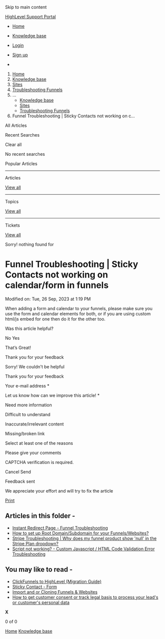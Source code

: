 Skip to main content

[ HighLevel Support Portal ](https://help.gohighlevel.com)

  * [ Home ](/support/home)
  * [ Knowledge base ](/support/solutions)

  * [Login](/support/login)
  * [Sign up](/support/signup)
  * 

  1. [Home](/support/home)
  2. [Knowledge base](/support/solutions)
  3. [Sites](/support/solutions/48000449581)
  4. [Troubleshooting Funnels](/support/solutions/folders/48000666012)
  5. ... 
     * [Knowledge base](/support/solutions)
     * [Sites](/support/solutions/48000449581)
     * [Troubleshooting Funnels](/support/solutions/folders/48000666012)
  6. Funnel Troubleshooting | Sticky Contacts not working on c...

All  Articles 

Recent Searches

Clear all

No recent searches

Popular Articles

* * *

Articles

[View all](/support/search/solutions)

* * *

Topics

[View all](/support/search/topics)

* * *

Tickets

[View all](/support/search/tickets)

Sorry! nothing found for   

# Funnel Troubleshooting | Sticky Contacts not working on calendar/form in funnels

Modified on: Tue, 26 Sep, 2023 at 1:19 PM

When adding a form and calendar to your funnels, please make sure you use the form and calendar elements for both, or if you are using custom html/js embed for one then do it for the other too.

Was this article helpful?

No  Yes 

That’s Great!

Thank you for your feedback

Sorry! We couldn't be helpful

Thank you for your feedback

Your e-mail address *

Let us know how can we improve this article! *

Need more information 

Difficult to understand 

Inaccurate/irrelevant content 

Missing/broken link 

Select at least one of the reasons 

Please give your comments 

CAPTCHA verification is required. 

Cancel  Send 

Feedback sent

We appreciate your effort and will try to fix the article

[Print](javascript:print\(\))

## Articles in this folder -

  * [Instant Redirect Page - Funnel Troubleshooting](/support/solutions/articles/48000980323-instant-redirect-page-funnel-troubleshooting)
  * [How to set up Root Domain/Subdomain for your Funnels/Websites?](/support/solutions/articles/48001153720-how-to-set-up-root-domain-subdomain-for-your-funnels-websites-)
  * [Stripe Troubleshooting | Why does my funnel product show 'null' in the Stripe Plan dropdown?](/support/solutions/articles/48001158591-stripe-troubleshooting-why-does-my-funnel-product-show-null-in-the-stripe-plan-dropdown-)
  * [Script not working? - Custom Javascript / HTML Code Validation Error Troubleshooting](/support/solutions/articles/48001159729-script-not-working-custom-javascript-html-code-validation-error-troubleshooting)

## You may like to read -

  * [ClickFunnels to HighLevel (Migration Guide)](/support/solutions/articles/155000003389-clickfunnels-to-highlevel-migration-guide-)
  * [Sticky Contact - Form](/support/solutions/articles/48000979919-sticky-contact-form)
  * [Import and or Cloning Funnels & Websites](/support/solutions/articles/48001076117-import-and-or-cloning-funnels-websites)
  * [How to get customer consent or track legal basis to process your lead's or customer's personal data](/support/solutions/articles/155000000582-how-to-get-customer-consent-or-track-legal-basis-to-process-your-lead-s-or-customer-s-personal-data)

**X**

0 of 0 []()

[Home](/support/home) [Knowledge base](/support/solutions)
